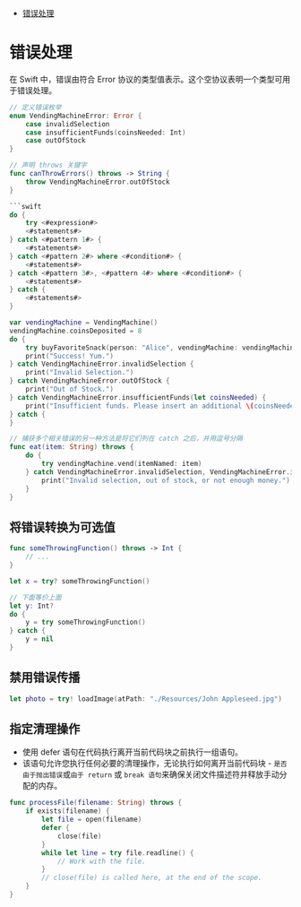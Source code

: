 <!-- @import "[TOC]" {cmd="toc" depthFrom=1 depthTo=6 orderedList=false} -->

<!-- code_chunk_output -->

- [错误处理](#错误处理)

<!-- /code_chunk_output -->

# 错误处理

在 Swift 中，错误由符合 Error 协议的类型值表示。这个空协议表明一个类型可用于错误处理。

```swift
// 定义错误枚举
enum VendingMachineError: Error {
    case invalidSelection
    case insufficientFunds(coinsNeeded: Int)
    case outOfStock
}
```

```swift
// 声明 throws 关键字
func canThrowErrors() throws -> String {
    throw VendingMachineError.outOfStock
}

```swift
do {
    try <#expression#>
    <#statements#>
} catch <#pattern 1#> {
    <#statements#>
} catch <#pattern 2#> where <#condition#> {
    <#statements#>
} catch <#pattern 3#>, <#pattern 4#> where <#condition#> {
    <#statements#>
} catch {
    <#statements#>
}
```

```swift
var vendingMachine = VendingMachine()
vendingMachine.coinsDeposited = 8
do {
    try buyFavoriteSnack(person: "Alice", vendingMachine: vendingMachine)
    print("Success! Yum.")
} catch VendingMachineError.invalidSelection {
    print("Invalid Selection.")
} catch VendingMachineError.outOfStock {
    print("Out of Stock.")
} catch VendingMachineError.insufficientFunds(let coinsNeeded) {
    print("Insufficient funds. Please insert an additional \(coinsNeeded) coins.")
} catch {
}

// 捕获多个相关错误的另一种方法是将它们列在 catch 之后，并用逗号分隔
func eat(item: String) throws {
    do {
        try vendingMachine.vend(itemNamed: item)
    } catch VendingMachineError.invalidSelection, VendingMachineError.insufficientFunds, VendingMachineError.outOfStock {
        print("Invalid selection, out of stock, or not enough money.")
    }
}
```

## 将错误转换为可选值

```swift
func someThrowingFunction() throws -> Int {
    // ...
}

let x = try? someThrowingFunction()

// 下面等价上面
let y: Int?
do {
    y = try someThrowingFunction()
} catch {
    y = nil
}

```

## 禁用错误传播

```swift
let photo = try! loadImage(atPath: "./Resources/John Appleseed.jpg")
```

## 指定清理操作

- 使用 defer 语句在代码执行离开当前代码块之前执行一组语句。
- 该语句允许您执行任何必要的清理操作，无论执行如何离开当前代码块 - `是否由于抛出错误`或`由于 return` 或 `break 语句`来确保关闭文件描述符并释放手动分配的内存。

```swift
func processFile(filename: String) throws {
    if exists(filename) {
        let file = open(filename)
        defer {
            close(file)
        }
        while let line = try file.readline() {
            // Work with the file.
        }
        // close(file) is called here, at the end of the scope.
    }
}
```
